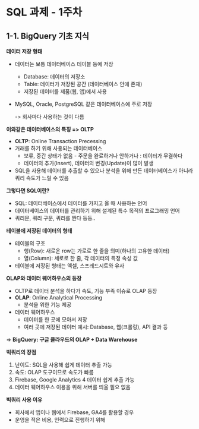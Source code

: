 # SQL 과제 - 1주차

## 1-1. BigQuery 기초 지식

**데이터 저장 형태**

* 데이터는 보통 데이터베이스 테이블 등에 저장
  * Database: 데이터의 저장소
  * Table: 데이터가 저장된 공간 (데이터베이스 안에 존재)
  * 저장된 데이터를 제품(웹, 앱)에서 사용
* MySQL, Oracle, PostgreSQL 같은 데이터베이스에 주로 저장

    -> 회사마다 사용하는 것이 다름


**이와같은 데이터베이스의 특징 => OLTP**

* **OLTP**: Online Transaction Precessing
* 거래를 하기 위해 사용되는 데이터베이스
  * 보류, 중간 상태가 없음 - 주문을 완료하거나 안하거나 : 데이터가 무결하다
  * 데이터의 추가(Insert), 데이터의 변경(Update)이 많이 발생
* SQL을 사용해 데이터를 추출할 수 있으나 분석을 위해 만든 데이터베이스가 아니라 쿼리 속도가 느릴 수 있음


**그렇다면 SQL이란?**

* SQL: 데이터베이스에서 데이터를 가지고 올 때 사용하는 언어
* 데이터베이스의 데이터를 관리하기 위해 설계된 특수 목적의 프로그래밍 언어
* 쿼리문, 쿼리 구문, 쿼리를 짠다 등등..


**테이블에 저장된 데이터의 형태**

* 테이블의 구조
  * 행(Row): 새로운 row는 가로로 한 줄을 의미(하나의 고유한 데이터)
  * 열(Column): 세로로 한 줄, 각 데이터의 특정 속성 값
* 테이블에 저장된 형태는 엑셀, 스프레드시트와 유사


**OLAP와 데이터 웨어하우스의 등장**

* OLTP로 데이터 분석을 하다가 속도, 기능 부족 이슈로 OLAP 등장
* **OLAP**: Online Analytical Processing
  * 분석을 위한 기능 제공
* 데이터 웨어하우스
  * 데이터를 한 곳에 모아서 저장
  * 여러 곳에 저장된 데이터 예시: Database, 웹(크롤링), API 결과 등

=> **BigQuery: 구글 클라우드의 OLAP + Data Warehouse**


**빅쿼리의 장점**

1. 난이도: SQL을 사용해 쉽게 데이터 추출 가능
2. 속도: OLAP 도구이므로 속도가 빠름
3. Firebase, Google Analytics 4 데이터 쉽게 추출 가능
4. 데이터 웨어하우스 이용을 위해 서버를 띄울 필요 없음


**빅쿼리 사용 이유**

* 회사에서 앱이나 웹에서 Firebase, GA4를 활용할 경우
* 운영을 적은 비용, 인력으로 진행하기 위해
